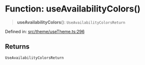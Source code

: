 # Function: useAvailabilityColors()

> **useAvailabilityColors**(): `UseAvailabilityColorsReturn`

Defined in: [src/theme/useTheme.ts:296](https://github.com/Nick2bad4u/Uptime-Watcher/blob/main/src/theme/useTheme.ts#L296)

## Returns

`UseAvailabilityColorsReturn`
